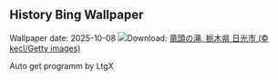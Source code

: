 ## History Bing Wallpaper
Wallpaper date: 2025-10-08
![](https://www.bing.com/th?id=OHR.Ryuzufalls2025_JA-JP6418303608_UHD.jpg&w=1000)Download: [竜頭の滝, 栃木県 日光市 (© kecl/Getty images)](https://www.bing.com/th?id=OHR.Ryuzufalls2025_JA-JP6418303608_UHD.jpg)

Auto get programm by LtgX
